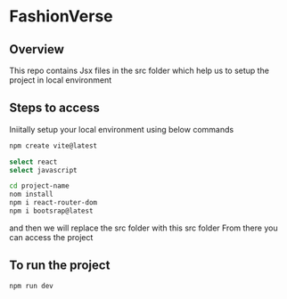 # FashionVerse

## Overview
This repo contains Jsx files in the src folder which help us to setup the project in local environment

## Steps to access
Iniitally setup your local environment using below commands

```bash
npm create vite@latest

select react
select javascript

cd project-name
nom install
npm i react-router-dom
npm i bootsrap@latest

```
and then we will replace the src folder with this src folder
From there you can access the project

## To run the project

```bash
npm run dev
```
